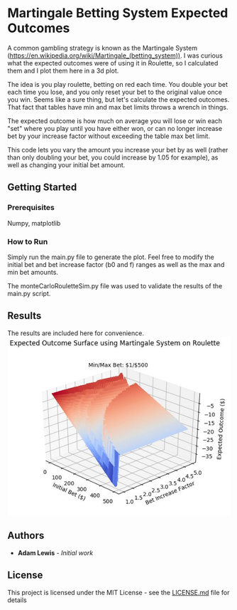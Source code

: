 # Martingale Betting System Expected Outcomes
A common gambling strategy is known as the Martingale System (https://en.wikipedia.org/wiki/Martingale_(betting_system)).
I was curious what the expected outcomes were of using it in Roulette, so I calculated them and I plot them here in a 3d plot.

The idea is you play roulette, betting on red each time.  You double your bet each time you lose, and you only reset your bet to the original value once you win.  Seems like a sure thing, but let's calculate the expected outcomes.  That fact that tables have min and max bet limits throws a wrench in things.

The expected outcome is how much on average you will lose or win each "set" where you play until you have either won, or can no longer increase bet by your increase factor without exceeding the table max bet limit.

This code lets you vary the amount you increase your bet by as well (rather than only doubling your bet, you could increase by 1.05 for example), as well as changing your initial bet amount.

## Getting Started

### Prerequisites
Numpy, matplotlib

### How to Run
Simply run the main.py file to generate the plot.  Feel free to modify the initial bet and bet increase factor (b0 and f) ranges as well as
the max and min bet amounts.

The monteCarloRouletteSim.py file was used to validate the results of the main.py script.

## Results
The results are included here for convenience.
![Results](./MartingaleResults.JPG)

## Authors

* **Adam Lewis** - *Initial work* 

## License

This project is licensed under the MIT License - see the [LICENSE.md](LICENSE.md) file for details
